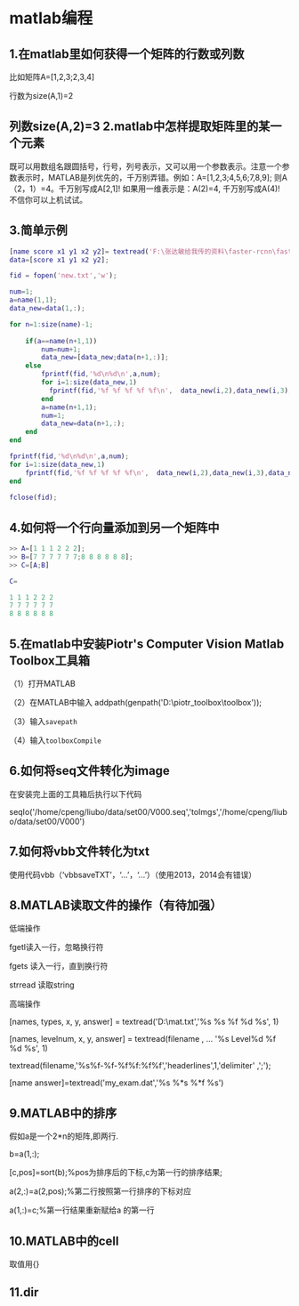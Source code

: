 matlab编程
==
1.在matlab里如何获得一个矩阵的行数或列数
--
比如矩阵A=[1,2,3;2,3,4]

行数为size(A,1)=2

列数size(A,2)=3
2.matlab中怎样提取矩阵里的某一个元素
--
既可以用数组名跟圆括号，行号，列号表示，又可以用一个参数表示。注意一个参数表示时，MATLAB是列优先的，千万别弄错。例如：A=[1,2,3;4,5,6;7,8,9]; 则A（2，1）=4。千万别写成A[2,1]!  如果用一维表示是：A(2)=4, 千万别写成A(4)!   不信你可以上机试试。

3.简单示例
---
```matlab
[name score x1 y1 x2 y2]= textread('F:\张达敏给我传的资料\faster-rcnn\faster_rcnn-master\cw2.txt','%d %f %f %f %f %f');
data=[score x1 y1 x2 y2];

fid = fopen('new.txt','w');

num=1;
a=name(1,1);
data_new=data(1,:);

for n=1:size(name)-1;
	
	if(a==name(n+1,1))
	    num=num+1;
		data_new=[data_new;data(n+1,:)];
    else
        fprintf(fid,'%d\n%d\n',a,num);
		for i=1:size(data_new,1)
          fprintf(fid,'%f %f %f %f %f\n',  data_new(i,2),data_new(i,3),data_new(i,4)-data_new(i,2),data_new(i,5)-data_new(i,3), data_new(i,1));
		end
		a=name(n+1,1);
		num=1;
        data_new=data(n+1,:);
	end
end

fprintf(fid,'%d\n%d\n',a,num);
for i=1:size(data_new,1)
    fprintf(fid,'%f %f %f %f %f\n',  data_new(i,2),data_new(i,3),data_new(i,4)-data_new(i,2),data_new(i,5)-data_new(i,3), data_new(i,1));
end
	 
fclose(fid);

```

4.如何将一个行向量添加到另一个矩阵中
--

```matlab
>> A=[1 1 1 2 2 2];
>> B=[7 7 7 7 7 7;8 8 8 8 8 8];
>> C=[A;B]

C=

1 1 1 2 2 2
7 7 7 7 7 7
8 8 8 8 8 8
```
5.在matlab中安装Piotr's Computer Vision Matlab Toolbox工具箱
---
（1）打开MATLAB

（2）在MATLAB中输入
    addpath(genpath('D:\piotr_toolbox\toolbox'));

（3）输入`savepath`

（4）输入`toolboxCompile`

6.如何将seq文件转化为image
--
在安装完上面的工具箱后执行以下代码

seqIo('/home/cpeng/liubo/data/set00/V000.seq','toImgs','/home/cpeng/liubo/data/set00/V000')

7.如何将vbb文件转化为txt
--
使用代码vbb（‘vbbsaveTXT’，‘...’，‘...’）（使用2013，2014会有错误）

8.MATLAB读取文件的操作（有待加强）
--

低端操作

fgetl读入一行，忽略换行符

fgets
读入一行，直到换行符


strread
读取string


高端操作

[names, types, x, y, answer] = textread('D:\mat.txt','%s %s %f %d %s', 1)

[names, levelnum, x, y, answer] = textread(filename , ... '%s Level%d %f %d %s', 1)

textread(filename,'%s%f-%f-%f%f:%f%f','headerlines',1,'delimiter'  ,';');

[name   answer]=textread('my_exam.dat','%s %*s %*f %s')

9.MATLAB中的排序
--

假如a是一个2*n的矩阵,即两行.

b=a(1,:);

[c,pos]=sort(b);%pos为排序后的下标,c为第一行的排序结果;

a(2,:)=a(2,pos);%第二行按照第一行排序的下标对应

a(1,:)=c;%第一行结果重新赋给a 的第一行

10.MATLAB中的cell
--
取值用{}

## 11.dir ##